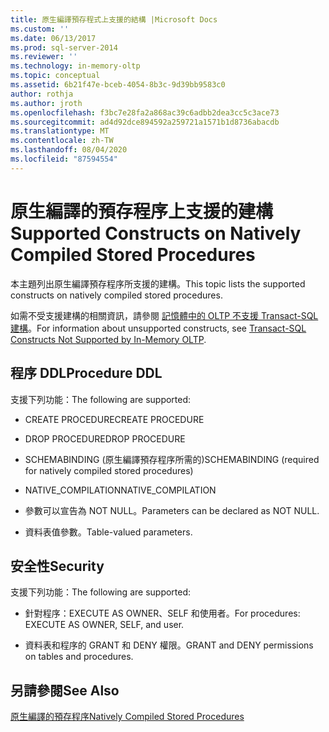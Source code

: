 ```yaml
---
title: 原生編譯預存程式上支援的結構 |Microsoft Docs
ms.custom: ''
ms.date: 06/13/2017
ms.prod: sql-server-2014
ms.reviewer: ''
ms.technology: in-memory-oltp
ms.topic: conceptual
ms.assetid: 6b21f47e-bceb-4054-8b3c-9d39bb9583c0
author: rothja
ms.author: jroth
ms.openlocfilehash: f3bc7e28fa2a868ac39c6adbb2dea3cc5c3ace73
ms.sourcegitcommit: ad4d92dce894592a259721a1571b1d8736abacdb
ms.translationtype: MT
ms.contentlocale: zh-TW
ms.lasthandoff: 08/04/2020
ms.locfileid: "87594554"
---
```

# <a name="supported-constructs-on-natively-compiled-stored-procedures"></a><span data-ttu-id="fc88a-102">原生編譯的預存程序上支援的建構</span><span class="sxs-lookup"><span data-stu-id="fc88a-102">Supported Constructs on Natively Compiled Stored Procedures</span></span>
  <span data-ttu-id="fc88a-103">本主題列出原生編譯預存程序所支援的建構。</span><span class="sxs-lookup"><span data-stu-id="fc88a-103">This topic lists the supported constructs on natively compiled stored procedures.</span></span>  
  
 <span data-ttu-id="fc88a-104">如需不受支援建構的相關資訊，請參閱 [記憶體中的 OLTP 不支援 Transact-SQL 建構](transact-sql-constructs-not-supported-by-in-memory-oltp.md)。</span><span class="sxs-lookup"><span data-stu-id="fc88a-104">For information about unsupported constructs, see [Transact-SQL Constructs Not Supported by In-Memory OLTP](transact-sql-constructs-not-supported-by-in-memory-oltp.md).</span></span>  
  
## <a name="procedure-ddl"></a><span data-ttu-id="fc88a-105">程序 DDL</span><span class="sxs-lookup"><span data-stu-id="fc88a-105">Procedure DDL</span></span>  
 <span data-ttu-id="fc88a-106">支援下列功能：</span><span class="sxs-lookup"><span data-stu-id="fc88a-106">The following are supported:</span></span>  
  
-   <span data-ttu-id="fc88a-107">CREATE PROCEDURE</span><span class="sxs-lookup"><span data-stu-id="fc88a-107">CREATE PROCEDURE</span></span>  
  
-   <span data-ttu-id="fc88a-108">DROP PROCEDURE</span><span class="sxs-lookup"><span data-stu-id="fc88a-108">DROP PROCEDURE</span></span>  
  
-   <span data-ttu-id="fc88a-109">SCHEMABINDING (原生編譯預存程序所需的)</span><span class="sxs-lookup"><span data-stu-id="fc88a-109">SCHEMABINDING (required for natively compiled stored procedures)</span></span>  
  
-   <span data-ttu-id="fc88a-110">NATIVE_COMPILATION</span><span class="sxs-lookup"><span data-stu-id="fc88a-110">NATIVE_COMPILATION</span></span>  
  
-   <span data-ttu-id="fc88a-111">參數可以宣告為 NOT NULL。</span><span class="sxs-lookup"><span data-stu-id="fc88a-111">Parameters can be declared as NOT NULL.</span></span>  
  
-   <span data-ttu-id="fc88a-112">資料表值參數。</span><span class="sxs-lookup"><span data-stu-id="fc88a-112">Table-valued parameters.</span></span>  
  
## <a name="security"></a><span data-ttu-id="fc88a-113">安全性</span><span class="sxs-lookup"><span data-stu-id="fc88a-113">Security</span></span>  
 <span data-ttu-id="fc88a-114">支援下列功能：</span><span class="sxs-lookup"><span data-stu-id="fc88a-114">The following are supported:</span></span>  
  
-   <span data-ttu-id="fc88a-115">針對程序：EXECUTE AS OWNER、SELF 和使用者。</span><span class="sxs-lookup"><span data-stu-id="fc88a-115">For procedures: EXECUTE AS OWNER, SELF, and user.</span></span>  
  
-   <span data-ttu-id="fc88a-116">資料表和程序的 GRANT 和 DENY 權限。</span><span class="sxs-lookup"><span data-stu-id="fc88a-116">GRANT and DENY permissions on tables and procedures.</span></span>  
  
## <a name="see-also"></a><span data-ttu-id="fc88a-117">另請參閱</span><span class="sxs-lookup"><span data-stu-id="fc88a-117">See Also</span></span>  
 [<span data-ttu-id="fc88a-118">原生編譯的預存程序</span><span class="sxs-lookup"><span data-stu-id="fc88a-118">Natively Compiled Stored Procedures</span></span>](natively-compiled-stored-procedures.md)  
  
  
